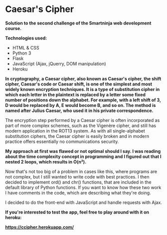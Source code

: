 # Caesar's Cipher
**Solution to the second challenge of the Smartninja web development course.**

**Technologies used:**
- HTML & CSS
- Python 3
- Flask
- JavaScript (Ajax, jQuerry, DOM manipulation)
- Heroku

**In cryptography, a Caesar cipher, also known as Caesar's cipher, the shift cipher, Caesar's code or Caesar shift, is one of the simplest and most widely known encryption techniques.
It is a type of substitution cipher in which each letter in the plaintext is replaced by a letter some fixed number of positions down the alphabet. For example, with a left shift of 3, D would be replaced by A, E would become B, and so on. The method is named after Julius Caesar, who used it in his private correspondence.**

The encryption step performed by a Caesar cipher is often incorporated as part of more complex schemes, such as the Vigenère cipher, and still has modern application in the ROT13 system. As with all single-alphabet substitution ciphers, the Caesar cipher is easily broken and in modern practice offers essentially no communications security.

**My approach at first was flawed or not optimal should I say. I was reading about the time complexity concept in programming and I figured out that I nested 2 loops, which results in O(n²).**

Now that's not too big of a problem in cases like this, where programs are not complex, but I still wanted to write code with best practices. I then decided to implement ord() and chr() functions, that are included in the default library of Python functions. If you want to know how these two work I have comments in the code, which are describing what they're doing.

I decided to do the front-end with JavaScript and handle requests with Ajax.

**If you're interested to test the app, feel free to play around with it on heroku:**

**https://ccipher.herokuapp.com/**
